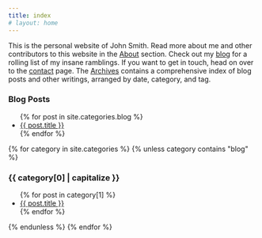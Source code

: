 ```yaml
---
title: index
# layout: home
---
```


This is the personal website of John Smith. Read more about me and other contributors to this website in the [About](/about) section. Check out my [blog](/blog) for a rolling list of my insane ramblings. If you want to get in touch, head on over to the [contact](/contact) page. The [Archives](/archives) contains a comprehensive index of blog posts and other writings, arranged by date, category, and tag.

<section id="blog" class="index-category">
<h3>Blog Posts</h3>
<ul>
{% for post in site.categories.blog %}
<li><a href="{{ post.url }}">{{ post.title }}</a></li>
{% endfor %}
</ul>
</section>

{% for category in site.categories %}
{% unless category contains "blog" %}
<section id="{{ category[0] }}" class="index-category">
<h3>{{ category[0] | capitalize }}</h3>
<ul>
    {% for post in category[1] %}
      <li><a href="{{ post.url }}">{{ post.title }}</a></li>
    {% endfor %}
</ul>
</section>
{% endunless %}
{% endfor %}

